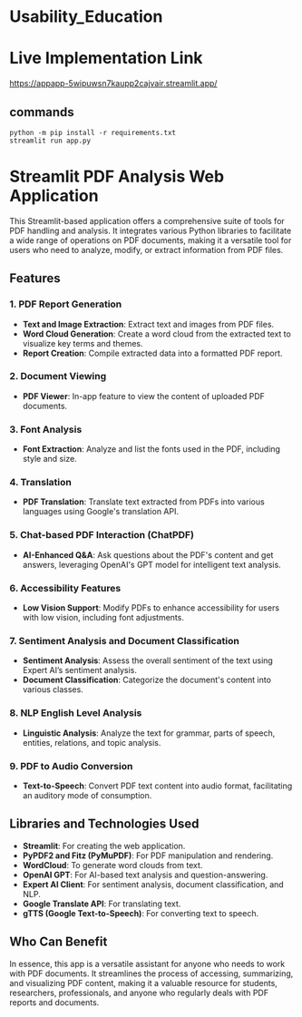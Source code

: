 # Usability_Education

# Live Implementation Link
https://appapp-5wipuwsn7kaupp2cajvair.streamlit.app/

## commands
```
python -m pip install -r requirements.txt
streamlit run app.py
```

# Streamlit PDF Analysis Web Application

This Streamlit-based application offers a comprehensive suite of tools for PDF handling and analysis. It integrates various Python libraries to facilitate a wide range of operations on PDF documents, making it a versatile tool for users who need to analyze, modify, or extract information from PDF files.

## Features

### 1. **PDF Report Generation**
   - **Text and Image Extraction**: Extract text and images from PDF files.
   - **Word Cloud Generation**: Create a word cloud from the extracted text to visualize key terms and themes.
   - **Report Creation**: Compile extracted data into a formatted PDF report.

### 2. **Document Viewing**
   - **PDF Viewer**: In-app feature to view the content of uploaded PDF documents.

### 3. **Font Analysis**
   - **Font Extraction**: Analyze and list the fonts used in the PDF, including style and size.

### 4. **Translation**
   - **PDF Translation**: Translate text extracted from PDFs into various languages using Google's translation API.

### 5. **Chat-based PDF Interaction (ChatPDF)**
   - **AI-Enhanced Q&A**: Ask questions about the PDF's content and get answers, leveraging OpenAI's GPT model for intelligent text analysis.

### 6. **Accessibility Features**
   - **Low Vision Support**: Modify PDFs to enhance accessibility for users with low vision, including font adjustments.

### 7. **Sentiment Analysis and Document Classification**
   - **Sentiment Analysis**: Assess the overall sentiment of the text using Expert AI’s sentiment analysis.
   - **Document Classification**: Categorize the document's content into various classes.

### 8. **NLP English Level Analysis**
   - **Linguistic Analysis**: Analyze the text for grammar, parts of speech, entities, relations, and topic analysis.

### 9. **PDF to Audio Conversion**
   - **Text-to-Speech**: Convert PDF text content into audio format, facilitating an auditory mode of consumption.

## Libraries and Technologies Used

- **Streamlit**: For creating the web application.
- **PyPDF2 and Fitz (PyMuPDF)**: For PDF manipulation and rendering.
- **WordCloud**: To generate word clouds from text.
- **OpenAI GPT**: For AI-based text analysis and question-answering.
- **Expert AI Client**: For sentiment analysis, document classification, and NLP.
- **Google Translate API**: For translating text.
- **gTTS (Google Text-to-Speech)**: For converting text to speech.
  
## Who Can Benefit

In essence, this app is a versatile assistant for anyone who needs to work with PDF documents. It streamlines the process of accessing, summarizing, and visualizing PDF content, making it a valuable resource for students, researchers, professionals, and anyone who regularly deals with PDF reports and documents.
